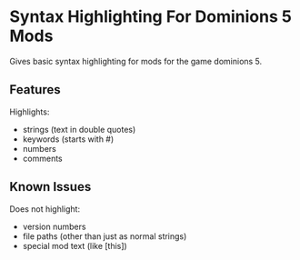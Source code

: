 # Syntax Highlighting For Dominions 5 Mods

Gives basic syntax highlighting for mods for the game dominions 5.

## Features
Highlights:
- strings (text in double quotes)
- keywords (starts with #)
- numbers
- comments

## Known Issues

Does not highlight:
- version numbers
- file paths (other than just as normal strings)
- special mod text (like \[this\])
